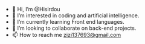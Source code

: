 - 👋 Hi, I’m @Hisirdou
- 👀 I’m interested in coding and artificial intelligence.
- 🌱 I’m currently learning Front end languages.
- 💞️ I’m looking to collaborate on back-end projects.
- 📫 How to reach me zizi137693@gmail.com

<!---
Hisirdou/Hisirdou is a ✨ special ✨ repository because its `README.md` (this file) appears on your GitHub profile.
You can click the Preview link to take a look at your changes.
--->
